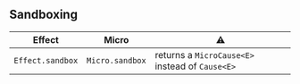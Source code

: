 ## Sandboxing

| Effect           | Micro           | ⚠️                                              |
| ---------------- | --------------- | ----------------------------------------------- |
| `Effect.sandbox` | `Micro.sandbox` | returns a `MicroCause<E>` instead of `Cause<E>` |
